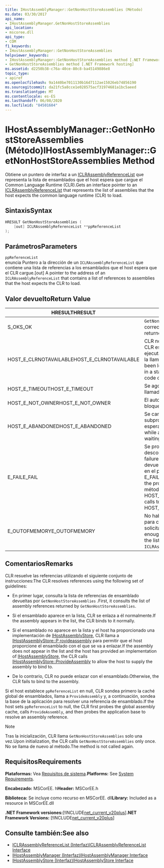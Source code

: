 ```yaml
---
title: IHostAssemblyManager::GetNonHostStoreAssemblies (Método)
ms.date: 03/30/2017
api_name:
- IHostAssemblyManager.GetNonHostStoreAssemblies
api_location:
- mscoree.dll
api_type:
- COM
f1_keywords:
- IHostAssemblyManager::GetNonHostStoreAssemblies
helpviewer_keywords:
- IHostAssemblyManager::GetNonHostStoreAssemblies method [.NET Framework hosting]
- GetNonHostStoreAssemblies method [.NET Framework hosting]
ms.assetid: d2250b38-c76a-40ce-80c8-ba45149886e8
topic_type:
- apiref
ms.openlocfilehash: 9a1440be7011130b16d7112ae15026eb74856190
ms.sourcegitcommit: da21fc5a8cce1e028575acf31974681a1bc5aeed
ms.translationtype: MT
ms.contentlocale: es-ES
ms.lasthandoff: 06/08/2020
ms.locfileid: "84501604"
---
```

# <a name="ihostassemblymanagergetnonhoststoreassemblies-method"></a><span data-ttu-id="b8416-102">IHostAssemblyManager::GetNonHostStoreAssemblies (Método)</span><span class="sxs-lookup"><span data-stu-id="b8416-102">IHostAssemblyManager::GetNonHostStoreAssemblies Method</span></span>
<span data-ttu-id="b8416-103">Obtiene un puntero de interfaz a un [ICLRAssemblyReferenceList](iclrassemblyreferencelist-interface.md) que representa la lista de ensamblados que el host espera que cargue el Common Language Runtime (CLR).</span><span class="sxs-lookup"><span data-stu-id="b8416-103">Gets an interface pointer to an [ICLRAssemblyReferenceList](iclrassemblyreferencelist-interface.md) that represents the list of assemblies that the host expects the common language runtime (CLR) to load.</span></span>  
  
## <a name="syntax"></a><span data-ttu-id="b8416-104">Sintaxis</span><span class="sxs-lookup"><span data-stu-id="b8416-104">Syntax</span></span>  
  
```cpp  
HRESULT GetNonHostStoreAssemblies (  
    [out] ICLRAssemblyReferenceList **ppReferenceList  
);  
```  
  
## <a name="parameters"></a><span data-ttu-id="b8416-105">Parámetros</span><span class="sxs-lookup"><span data-stu-id="b8416-105">Parameters</span></span>  
 `ppReferenceList`  
 <span data-ttu-id="b8416-106">enuncia Puntero a la dirección de un `ICLRAssemblyReferenceList` que contiene una lista de referencias a los ensamblados que el host espera que el CLR cargue.</span><span class="sxs-lookup"><span data-stu-id="b8416-106">[out] A pointer to the address of an `ICLRAssemblyReferenceList` that contains a list of references to assemblies that the host expects the CLR to load.</span></span>  
  
## <a name="return-value"></a><span data-ttu-id="b8416-107">Valor devuelto</span><span class="sxs-lookup"><span data-stu-id="b8416-107">Return Value</span></span>  
  
|<span data-ttu-id="b8416-108">HRESULT</span><span class="sxs-lookup"><span data-stu-id="b8416-108">HRESULT</span></span>|<span data-ttu-id="b8416-109">Descripción</span><span class="sxs-lookup"><span data-stu-id="b8416-109">Description</span></span>|  
|-------------|-----------------|  
|<span data-ttu-id="b8416-110">S_OK</span><span class="sxs-lookup"><span data-stu-id="b8416-110">S_OK</span></span>|<span data-ttu-id="b8416-111">`GetNonHostStoreAssemblies`se devolvió correctamente.</span><span class="sxs-lookup"><span data-stu-id="b8416-111">`GetNonHostStoreAssemblies` returned successfully.</span></span>|  
|<span data-ttu-id="b8416-112">HOST_E_CLRNOTAVAILABLE</span><span class="sxs-lookup"><span data-stu-id="b8416-112">HOST_E_CLRNOTAVAILABLE</span></span>|<span data-ttu-id="b8416-113">CLR no se ha cargado en un proceso o CLR está en un estado en el que no puede ejecutar código administrado ni procesar la llamada correctamente.</span><span class="sxs-lookup"><span data-stu-id="b8416-113">The CLR has not been loaded into a process, or the CLR is in a state in which it cannot run managed code or process the call successfully.</span></span>|  
|<span data-ttu-id="b8416-114">HOST_E_TIMEOUT</span><span class="sxs-lookup"><span data-stu-id="b8416-114">HOST_E_TIMEOUT</span></span>|<span data-ttu-id="b8416-115">Se agotó el tiempo de espera de la llamada.</span><span class="sxs-lookup"><span data-stu-id="b8416-115">The call timed out.</span></span>|  
|<span data-ttu-id="b8416-116">HOST_E_NOT_OWNER</span><span class="sxs-lookup"><span data-stu-id="b8416-116">HOST_E_NOT_OWNER</span></span>|<span data-ttu-id="b8416-117">El autor de la llamada no posee el bloqueo.</span><span class="sxs-lookup"><span data-stu-id="b8416-117">The caller does not own the lock.</span></span>|  
|<span data-ttu-id="b8416-118">HOST_E_ABANDONED</span><span class="sxs-lookup"><span data-stu-id="b8416-118">HOST_E_ABANDONED</span></span>|<span data-ttu-id="b8416-119">Se canceló un evento mientras un subproceso o fibra bloqueados estaba esperando en él.</span><span class="sxs-lookup"><span data-stu-id="b8416-119">An event was canceled while a blocked thread or fiber was waiting on it.</span></span>|  
|<span data-ttu-id="b8416-120">E_FAIL</span><span class="sxs-lookup"><span data-stu-id="b8416-120">E_FAIL</span></span>|<span data-ttu-id="b8416-121">Se produjo un error grave desconocido.</span><span class="sxs-lookup"><span data-stu-id="b8416-121">An unknown catastrophic failure occurred.</span></span> <span data-ttu-id="b8416-122">Cuando un método devuelve E_FAIL, CLR ya no se puede usar en el proceso.</span><span class="sxs-lookup"><span data-stu-id="b8416-122">When a method returns E_FAIL, the CLR is no longer usable within the process.</span></span> <span data-ttu-id="b8416-123">Las llamadas subsiguientes a métodos de hospedaje devuelven HOST_E_CLRNOTAVAILABLE.</span><span class="sxs-lookup"><span data-stu-id="b8416-123">Subsequent calls to hosting methods return HOST_E_CLRNOTAVAILABLE.</span></span>|  
|<span data-ttu-id="b8416-124">E_OUTOFMEMORY</span><span class="sxs-lookup"><span data-stu-id="b8416-124">E_OUTOFMEMORY</span></span>|<span data-ttu-id="b8416-125">No había suficiente memoria disponible para crear la lista de referencias para el solicitado `ICLRAssemblyReferenceList` .</span><span class="sxs-lookup"><span data-stu-id="b8416-125">Not enough memory was available to create the list of references for the requested `ICLRAssemblyReferenceList`.</span></span>|  
  
## <a name="remarks"></a><span data-ttu-id="b8416-126">Comentarios</span><span class="sxs-lookup"><span data-stu-id="b8416-126">Remarks</span></span>  
 <span data-ttu-id="b8416-127">CLR resuelve las referencias utilizando el siguiente conjunto de instrucciones:</span><span class="sxs-lookup"><span data-stu-id="b8416-127">The CLR resolves references using the following set of guidelines:</span></span>  
  
- <span data-ttu-id="b8416-128">En primer lugar, consulta la lista de referencias de ensamblado devueltas por `GetNonHostStoreAssemblies` .</span><span class="sxs-lookup"><span data-stu-id="b8416-128">First, it consults the list of assembly references returned by `GetNonHostStoreAssemblies`.</span></span>  
  
- <span data-ttu-id="b8416-129">Si el ensamblado aparece en la lista, CLR se enlaza a él normalmente.</span><span class="sxs-lookup"><span data-stu-id="b8416-129">If the assembly appears in the list, the CLR binds to it normally.</span></span>  
  
- <span data-ttu-id="b8416-130">Si el ensamblado no aparece en la lista y el host ha proporcionado una implementación de [IHostAssemblyStore](ihostassemblystore-interface.md), CLR llama a [IHostAssemblyStore::P rovideassembly](ihostassemblystore-provideassembly-method.md) para permitir que el host proporcione el ensamblado con el que se va a enlazar.</span><span class="sxs-lookup"><span data-stu-id="b8416-130">If the assembly does not appear in the list and the host has provided an implementation of [IHostAssemblyStore](ihostassemblystore-interface.md), the CLR calls [IHostAssemblyStore::ProvideAssembly](ihostassemblystore-provideassembly-method.md) to allow the host to supply the assembly to bind to.</span></span>  
  
- <span data-ttu-id="b8416-131">De lo contrario, CLR no puede enlazar con el ensamblado.</span><span class="sxs-lookup"><span data-stu-id="b8416-131">Otherwise, the CLR fails to bind to the assembly.</span></span>  
  
 <span data-ttu-id="b8416-132">Si el host establece `ppReferenceList` en null, CLR sondea primero la caché global de ensamblados, llama a `ProvideAssembly` y, a continuación, sondea la base de la aplicación para resolver una referencia de ensamblado.</span><span class="sxs-lookup"><span data-stu-id="b8416-132">If the host sets `ppReferenceList` to null, the CLR first probes the global assembly cache, calls `ProvideAssembly`, and then probes the application base to resolve an assembly reference.</span></span>  
  
> [!NOTE]
> <span data-ttu-id="b8416-133">Tras la inicialización, CLR llama `GetNonHostStoreAssemblies` solo una vez.</span><span class="sxs-lookup"><span data-stu-id="b8416-133">Upon initialization, the CLR calls `GetNonHostStoreAssemblies` only once.</span></span> <span data-ttu-id="b8416-134">No se llama de nuevo al método.</span><span class="sxs-lookup"><span data-stu-id="b8416-134">The method is not called again.</span></span>  
  
## <a name="requirements"></a><span data-ttu-id="b8416-135">Requisitos</span><span class="sxs-lookup"><span data-stu-id="b8416-135">Requirements</span></span>  
 <span data-ttu-id="b8416-136">**Plataformas:** Vea [Requisitos de sistema](../../get-started/system-requirements.md).</span><span class="sxs-lookup"><span data-stu-id="b8416-136">**Platforms:** See [System Requirements](../../get-started/system-requirements.md).</span></span>  
  
 <span data-ttu-id="b8416-137">**Encabezado:** MSCorEE. h</span><span class="sxs-lookup"><span data-stu-id="b8416-137">**Header:** MSCorEE.h</span></span>  
  
 <span data-ttu-id="b8416-138">**Biblioteca:** Se incluye como recurso en MSCorEE. dll</span><span class="sxs-lookup"><span data-stu-id="b8416-138">**Library:** Included as a resource in MSCorEE.dll</span></span>  
  
 <span data-ttu-id="b8416-139">**.NET Framework versiones:**[!INCLUDE[net_current_v20plus](../../../../includes/net-current-v20plus-md.md)]</span><span class="sxs-lookup"><span data-stu-id="b8416-139">**.NET Framework Versions:** [!INCLUDE[net_current_v20plus](../../../../includes/net-current-v20plus-md.md)]</span></span>  
  
## <a name="see-also"></a><span data-ttu-id="b8416-140">Consulte también:</span><span class="sxs-lookup"><span data-stu-id="b8416-140">See also</span></span>

- [<span data-ttu-id="b8416-141">ICLRAssemblyReferenceList (Interfaz)</span><span class="sxs-lookup"><span data-stu-id="b8416-141">ICLRAssemblyReferenceList Interface</span></span>](iclrassemblyreferencelist-interface.md)
- [<span data-ttu-id="b8416-142">IHostAssemblyManager (Interfaz)</span><span class="sxs-lookup"><span data-stu-id="b8416-142">IHostAssemblyManager Interface</span></span>](ihostassemblymanager-interface.md)
- [<span data-ttu-id="b8416-143">IHostAssemblyStore (Interfaz)</span><span class="sxs-lookup"><span data-stu-id="b8416-143">IHostAssemblyStore Interface</span></span>](ihostassemblystore-interface.md)
